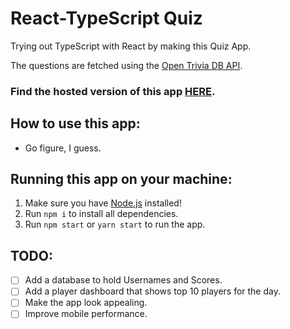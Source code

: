 # React-TypeScript Quiz

Trying out TypeScript with React by making this Quiz App.

The questions are fetched using the [Open Trivia DB API](https://opentdb.com/api_config.php).

### Find the hosted version of this app [HERE](https://kuizu.vercel.app/).

## How to use this app:
- Go figure, I guess.

## Running this app on your machine:
1. Make sure you have [Node.js](https://nodejs.org/en/) installed!
2. Run ```npm i``` to install all dependencies.
3. Run ```npm start``` or ```yarn start``` to run the app.

## TODO:
- [ ] Add a database to hold Usernames and Scores.
- [ ] Add a player dashboard that shows top 10 players for the day.
- [ ] Make the app look appealing.
- [ ] Improve mobile performance.
